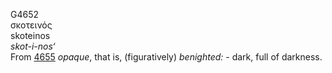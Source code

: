 G4652  
σκοτεινός  
skoteinos  
*skot-i-nos‘*  
From [4655](g4655) *opaque*, that is, (figuratively) *benighted:* -
dark, full of darkness.  
